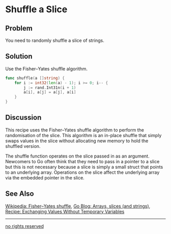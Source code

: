 # Shuffle a Slice

## Problem
You need to randomly shuffle a slice of strings.

## Solution

Use the Fisher–Yates shuffle algorithm.

```Go
func shuffle(a []string) {
	for i := int32(len(a) - 1); i >= 0; i-- {
		j := rand.Int31n(i + 1)
		a[i], a[j] = a[j], a[i]
	}
}
```

## Discussion

This recipe uses the Fisher–Yates shuffle algorithm to perform the randomisation of the slice. This algorithm is an in-place shuffle that simply swaps values in the slice without allocating new memory to hold the shuffled version. 

The shuffle function operates on the slice passed in as an argument. Newcomers to Go often think that they need to pass in a pointer to a slice but this is not necessary because a slice is simply a small struct that points to an underlying array. Operations on the slice affect the underlying array via the embedded pointer in the slice.


## See Also

[Wikipedia: Fisher–Yates shuffle](http://en.wikipedia.org/wiki/Fisher%E2%80%93Yates_shuffle), [Go Blog: Arrays, slices (and strings)](http://blog.golang.org/slices), [Recipe: Exchanging Values Without Temporary Variables](exchangevariables.md)

----
[no rights reserved](http://creativecommons.org/publicdomain/zero/1.0/)

